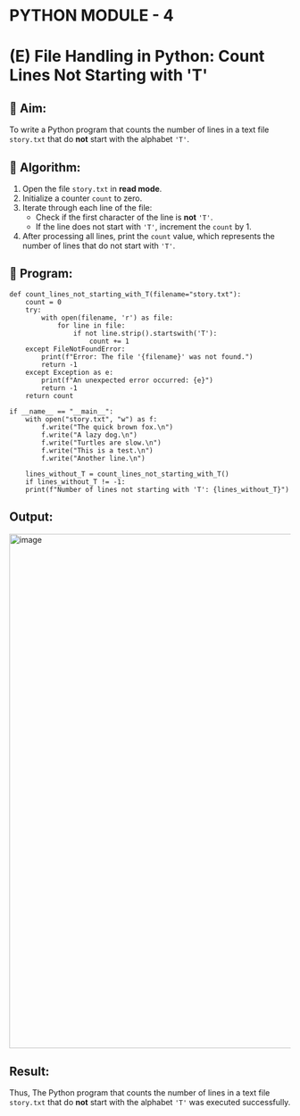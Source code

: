 # PYTHON MODULE - 4
# (E) File Handling in Python: Count Lines Not Starting with 'T'

## 🎯 Aim:
To write a Python program that counts the number of lines in a text file `story.txt` that do **not** start with the alphabet `'T'`.

## 🧠 Algorithm:
1. Open the file `story.txt` in **read mode**.
2. Initialize a counter `count` to zero.
3. Iterate through each line of the file:
   - Check if the first character of the line is **not** `'T'`.
   - If the line does not start with `'T'`, increment the `count` by 1.
4. After processing all lines, print the `count` value, which represents the number of lines that do not start with `'T'`.

## 🧾 Program:

    def count_lines_not_starting_with_T(filename="story.txt"):
        count = 0
        try:
            with open(filename, 'r') as file:
                for line in file:
                    if not line.strip().startswith('T'):
                        count += 1
        except FileNotFoundError:
            print(f"Error: The file '{filename}' was not found.")
            return -1 
        except Exception as e:
            print(f"An unexpected error occurred: {e}")
            return -1
        return count

    if __name__ == "__main__":
        with open("story.txt", "w") as f:
            f.write("The quick brown fox.\n")
            f.write("A lazy dog.\n")
            f.write("Turtles are slow.\n")
            f.write("This is a test.\n")
            f.write("Another line.\n")

        lines_without_T = count_lines_not_starting_with_T()
        if lines_without_T != -1:
        print(f"Number of lines not starting with 'T': {lines_without_T}")

## Output:

<img width="1917" height="922" alt="image" src="https://github.com/user-attachments/assets/4ccddb72-7207-4c80-84ec-813f008c0b1e" />

## Result:

Thus, The Python program that counts the number of lines in a text file `story.txt` that do **not** start with the alphabet `'T'` was executed successfully.
